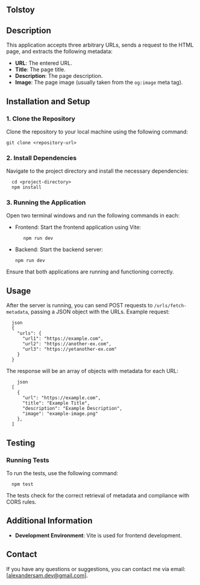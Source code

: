 
## Tolstoy

## Description

This application accepts three arbitrary URLs, sends a request to the HTML page, and extracts the following metadata:

- **URL**: The entered URL.
- **Title**: The page title.
- **Description**: The page description.
- **Image**: The page image (usually taken from the `og:image` meta tag).

## Installation and Setup

### 1. Clone the Repository

Clone the repository to your local machine using the following command:

    git clone <repository-url>


### 2. Install Dependencies

Navigate to the project directory and install the necessary dependencies:

      cd <project-directory>
      npm install

### 3. Running the Application

Open two terminal windows and run the following commands in each:

- Frontend: Start the frontend application using Vite:

         npm run dev
  

- Backend: Start the backend server:

      npm run dev
  

Ensure that both applications are running and functioning correctly.

## Usage

After the server is running, you can send POST requests to `/urls/fetch-metadata`, passing a JSON object with the URLs. Example request:

      json
      {
        "urls": {
          "url1": "https://example.com",
          "url2": "https://another-ex.com",
          "url3": "https://yetanother-ex.com"
        }
      }

The response will be an array of objects with metadata for each URL:

        json
      [
        {
          "url": "https://example.com",
          "title": "Example Title",
          "description": "Example Description",
          "image": "example-image.png"
        },
      ]
  

## Testing

### Running Tests

To run the tests, use the following command:

      npm test


The tests check for the correct retrieval of metadata and compliance with CORS rules.

## Additional Information

- **Development Environment**: Vite is used for frontend development.

## Contact

If you have any questions or suggestions, you can contact me via email: [alexandersam.dev@gmail.com].
